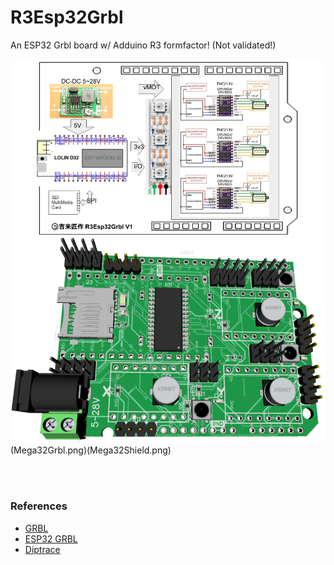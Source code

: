 # R3Esp32Grbl
An ESP32 Grbl board w/ Adduino R3 formfactor! (Not validated!)

![R3Esp32Grbl](R3ESP32Grbl_BlockDiagram.png) <br>
![3D Board](R3Esp32Grbl_MB.png)(Mega32Grbl.png)(Mega32Shield.png)

<br>
<br>

### References
  - [GRBL](https://github.com/gnea/grbl/wiki) <br>
  - [ESP32 GRBL](https://github.com/bdring/Grbl_Esp32) <br>
  - [Diptrace](https://diptrace.com/) <br>
